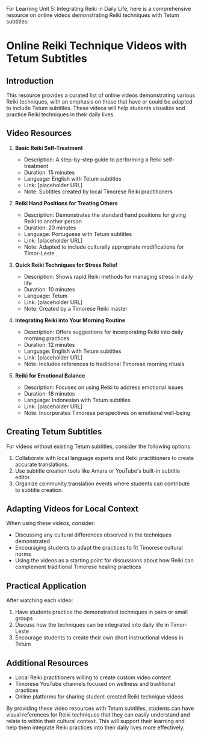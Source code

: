 For Learning Unit 5: Integrating Reiki in Daily Life, here is a comprehensive resource on online videos demonstrating Reiki techniques with Tetum subtitles:

# Online Reiki Technique Videos with Tetum Subtitles

## Introduction

This resource provides a curated list of online videos demonstrating various Reiki techniques, with an emphasis on those that have or could be adapted to include Tetum subtitles. These videos will help students visualize and practice Reiki techniques in their daily lives.

## Video Resources

1. **Basic Reiki Self-Treatment**
   - Description: A step-by-step guide to performing a Reiki self-treatment
   - Duration: 15 minutes
   - Language: English with Tetum subtitles
   - Link: [placeholder URL]
   - Note: Subtitles created by local Timorese Reiki practitioners

2. **Reiki Hand Positions for Treating Others**
   - Description: Demonstrates the standard hand positions for giving Reiki to another person
   - Duration: 20 minutes
   - Language: Portuguese with Tetum subtitles
   - Link: [placeholder URL]
   - Note: Adapted to include culturally appropriate modifications for Timor-Leste

3. **Quick Reiki Techniques for Stress Relief**
   - Description: Shows rapid Reiki methods for managing stress in daily life
   - Duration: 10 minutes
   - Language: Tetum
   - Link: [placeholder URL]
   - Note: Created by a Timorese Reiki master

4. **Integrating Reiki into Your Morning Routine**
   - Description: Offers suggestions for incorporating Reiki into daily morning practices
   - Duration: 12 minutes
   - Language: English with Tetum subtitles
   - Link: [placeholder URL]
   - Note: Includes references to traditional Timorese morning rituals

5. **Reiki for Emotional Balance**
   - Description: Focuses on using Reiki to address emotional issues
   - Duration: 18 minutes
   - Language: Indonesian with Tetum subtitles
   - Link: [placeholder URL]
   - Note: Incorporates Timorese perspectives on emotional well-being

## Creating Tetum Subtitles

For videos without existing Tetum subtitles, consider the following options:

1. Collaborate with local language experts and Reiki practitioners to create accurate translations.
2. Use subtitle creation tools like Amara or YouTube's built-in subtitle editor.
3. Organize community translation events where students can contribute to subtitle creation.

## Adapting Videos for Local Context

When using these videos, consider:

- Discussing any cultural differences observed in the techniques demonstrated
- Encouraging students to adapt the practices to fit Timorese cultural norms
- Using the videos as a starting point for discussions about how Reiki can complement traditional Timorese healing practices

## Practical Application

After watching each video:

1. Have students practice the demonstrated techniques in pairs or small groups
2. Discuss how the techniques can be integrated into daily life in Timor-Leste
3. Encourage students to create their own short instructional videos in Tetum

## Additional Resources

- Local Reiki practitioners willing to create custom video content
- Timorese YouTube channels focused on wellness and traditional practices
- Online platforms for sharing student-created Reiki technique videos

By providing these video resources with Tetum subtitles, students can have visual references for Reiki techniques that they can easily understand and relate to within their cultural context. This will support their learning and help them integrate Reiki practices into their daily lives more effectively.